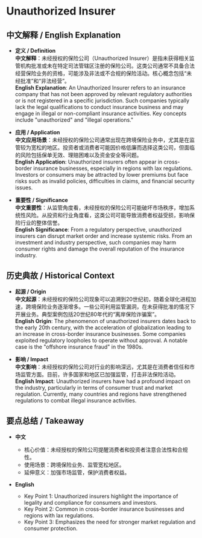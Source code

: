 # Unauthorized Insurer

## 中文解释 / English Explanation

* **定义 / Definition**  
  **中文解释**：未经授权的保险公司（Unauthorized Insurer）是指未获得相关监管机构批准或未在特定司法管辖区注册的保险公司。这类公司通常不具备合法经营保险业务的资格，可能涉及非法或不合规的保险活动。核心概念包括“未经批准”和“非法经营”。  
  **English Explanation**: An Unauthorized Insurer refers to an insurance company that has not been approved by relevant regulatory authorities or is not registered in a specific jurisdiction. Such companies typically lack the legal qualifications to conduct insurance business and may engage in illegal or non-compliant insurance activities. Key concepts include "unauthorized" and "illegal operations."

* **应用 / Application**  
  **中文应用场景**：未经授权的保险公司通常出现在跨境保险业务中，尤其是在监管较为宽松的地区。投资者或消费者可能因价格低廉而选择这类公司，但面临的风险包括保单无效、理赔困难以及资金安全等问题。  
  **English Application**: Unauthorized insurers often appear in cross-border insurance businesses, especially in regions with lax regulations. Investors or consumers may be attracted by lower premiums but face risks such as invalid policies, difficulties in claims, and financial security issues.

* **重要性 / Significance**  
  **中文重要性**：从监管角度看，未经授权的保险公司可能破坏市场秩序，增加系统性风险。从投资和行业角度看，这类公司可能导致消费者权益受损，影响保险行业的整体信誉。  
  **English Significance**: From a regulatory perspective, unauthorized insurers can disrupt market order and increase systemic risks. From an investment and industry perspective, such companies may harm consumer rights and damage the overall reputation of the insurance industry.

## 历史典故 / Historical Context

* **起源 / Origin**  
  **中文起源**：未经授权的保险公司现象可以追溯到20世纪初，随着全球化进程加速，跨境保险业务逐渐增多。一些公司利用监管漏洞，在未获得批准的情况下开展业务。典型案例包括20世纪80年代的“离岸保险诈骗案”。  
  **English Origin**: The phenomenon of unauthorized insurers dates back to the early 20th century, with the acceleration of globalization leading to an increase in cross-border insurance businesses. Some companies exploited regulatory loopholes to operate without approval. A notable case is the "offshore insurance fraud" in the 1980s.

* **影响 / Impact**  
  **中文影响**：未经授权的保险公司对行业的影响深远，尤其是在消费者信任和市场监管方面。目前，许多国家和地区已加强监管，打击非法保险活动。  
  **English Impact**: Unauthorized insurers have had a profound impact on the industry, particularly in terms of consumer trust and market regulation. Currently, many countries and regions have strengthened regulations to combat illegal insurance activities.

## 要点总结 / Takeaway

* **中文**  
  - 核心价值：未经授权的保险公司提醒消费者和投资者注意合法性和合规性。  
  - 使用场景：跨境保险业务、监管宽松地区。  
  - 延伸意义：加强市场监管，保护消费者权益。

* **English**  
  - Key Point 1: Unauthorized insurers highlight the importance of legality and compliance for consumers and investors.  
  - Key Point 2: Common in cross-border insurance businesses and regions with lax regulations.  
  - Key Point 3: Emphasizes the need for stronger market regulation and consumer protection.